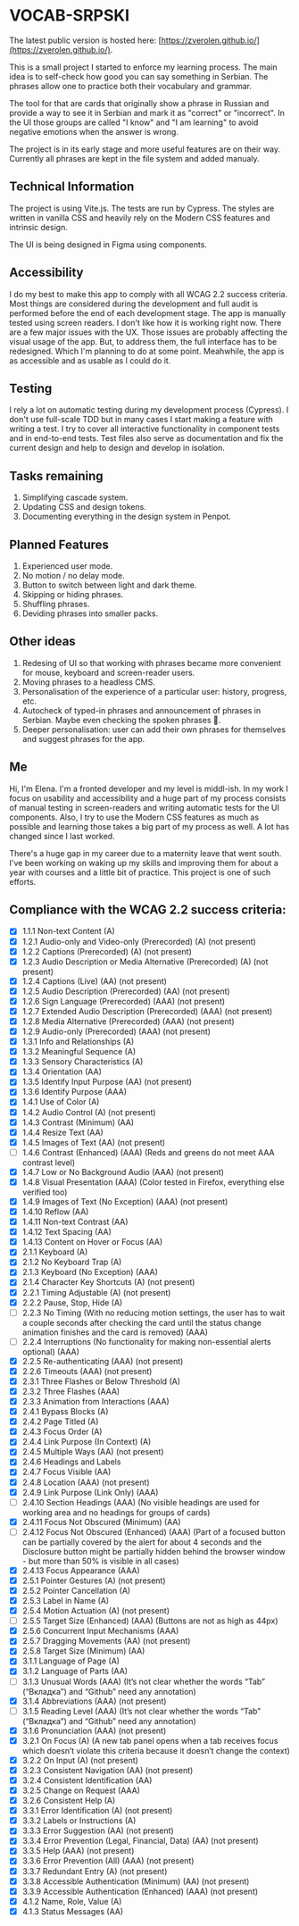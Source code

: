 # VOCAB-SRPSKI

The latest public version is hosted here: [https://zverolen.github.io/](https://zverolen.github.io/).

This is a small project I started to enforce my learning process. The main idea is to self-check how good you can say something in Serbian. The phrases allow one to practice both their vocabulary and grammar.

The tool for that are cards that originally show a phrase in Russian and provide a way to see it in Serbian and mark it as "correct" or "incorrect". In the UI those groups are called "I know" and "I am learning" to avoid negative emotions when the answer is wrong.

The project is in its early stage and more useful features are on their way. Currently all phrases are kept in the file system and added manualy.

## Technical Information
The project is using Vite.js. The tests are run by Cypress. The styles are written in vanilla CSS and heavily rely on the Modern CSS features and intrinsic design.

The UI is being designed in Figma using components.

## Accessibility
I do my best to make this app to comply with all WCAG 2.2 success criteria. Most things are considered during the development and full audit is performed before the end of each development stage.
The app is manually tested using screen readers. I don't like how it is working right now. There are a few major issues with the UX. Those issues are probably affecting the visual usage of the app. But, to address them, the full interface has to be redesigned. Which I'm planning to do at some point. Meahwhile, the app is as accessible and as usable as I could do it.

## Testing
I rely a lot on automatic testing during my development process (Cypress). I don't use full-scale TDD but in many cases I start making a feature with writing a test. I try to cover all interactive functionality in component tests and in end-to-end tests. Test files also serve as documentation and fix the current design and help to design and develop in isolation.

## Tasks remaining
1. Simplifying cascade system.
2. Updating CSS and design tokens.
3. Documenting everything in the design system in Penpot.

## Planned Features
1. Experienced user mode.
2. No motion / no delay mode.
3. Button to switch between light and dark theme.
4. Skipping or hiding phrases.
5. Shuffling phrases.
6. Deviding phrases into smaller packs.

## Other ideas
1. Redesing of UI so that working with phrases became more convenient for mouse, keyboard and screen-reader users.
2. Moving phrases to a headless CMS.
3. Personalisation of the experience of a particular user: history, progress, etc.
4. Autocheck of typed-in phrases and announcement of phrases in Serbian. Maybe even checking the spoken phrases 🫢.
5. Deeper personalisation: user can add their own phrases for themselves and suggest phrases for the app.

## Me
Hi, I'm Elena. I'm a fronted developer and my level is middl-ish. In my work I focus on usability and accessibility and a huge part of my process consists of manual testing in screen-readers and writing automatic tests for the UI components. Also, I try to use the Modern CSS features as much as possible and learning those takes a big part of my process as well. A lot has changed since I last worked.

There's a huge gap in my career due to a maternity leave that went south. I've been working on waking up my skills and improving them for about a year with courses and a little bit of practice. This project is one of such efforts.

## Compliance with the WCAG 2.2 success criteria:
- [x] 1.1.1 Non-text Content (A)
- [x] 1.2.1 Audio-only and Video-only (Prerecorded) (A) (not present)
- [x] 1.2.2 Captions (Prerecorded) (A) (not present)
- [x] 1.2.3 Audio Description or Media Alternative (Prerecorded) (A) (not present)
- [x] 1.2.4 Captions (Live) (AA) (not present)
- [x] 1.2.5 Audio Description (Prerecorded) (AA) (not present)
- [x] 1.2.6 Sign Language (Prerecorded) (AAA) (not present)
- [x] 1.2.7 Extended Audio Description (Prerecorded) (AAA) (not present)
- [x] 1.2.8 Media Alternative (Prerecorded) (AAA) (not present)
- [x] 1.2.9 Audio-only (Prerecorded) (AAA) (not present)
- [x] 1.3.1 Info and Relationships (A)
- [x] 1.3.2 Meaningful Sequence (A)
- [x] 1.3.3 Sensory Characteristics (A)
- [x] 1.3.4 Orientation (AA)
- [x] 1.3.5 Identify Input Purpose  (AA) (not present)
- [x] 1.3.6 Identify Purpose (AAA)
- [x] 1.4.1 Use of Color (A)
- [x] 1.4.2 Audio Control (A) (not present)
- [x] 1.4.3 Contrast (Minimum) (AA)
- [x] 1.4.4 Resize Text (AA)
- [x] 1.4.5 Images of Text (AA) (not present)
- [ ] 1.4.6 Contrast (Enhanced) (AAA) (Reds and greens do not meet AAA contrast level)
- [x] 1.4.7 Low or No Background Audio  (AAA) (not present)
- [x] 1.4.8 Visual Presentation (AAA) (Color tested in Firefox, everything else verified too)
- [x] 1.4.9 Images of Text (No Exception) (AAA) (not present)
- [x] 1.4.10 Reflow (AA)
- [x] 1.4.11 Non-text Contrast (AA)
- [x] 1.4.12 Text Spacing (AA)
- [x] 1.4.13 Content on Hover or Focus (AA)
- [x] 2.1.1 Keyboard (A)
- [x] 2.1.2 No Keyboard Trap (A)
- [x] 2.1.3 Keyboard (No Exception) (AAA)
- [x] 2.1.4 Character Key Shortcuts (A) (not present)
- [x] 2.2.1 Timing Adjustable (A) (not present)
- [x] 2.2.2 Pause, Stop, Hide (A)
- [ ] 2.2.3 No Timing (With no reducing motion settings, the user has to wait a couple seconds after checking the card until the status change animation finishes and the card is removed) (AAA)
- [ ] 2.2.4 Interruptions (No functionality for making non-essential alerts optional) (AAA)
- [x] 2.2.5 Re-authenticating (AAA) (not present)
- [x] 2.2.6 Timeouts (AAA) (not present)
- [x] 2.3.1 Three Flashes or Below Threshold (A)
- [x] 2.3.2 Three Flashes (AAA)
- [x] 2.3.3 Animation from Interactions (AAA)
- [x] 2.4.1 Bypass Blocks (A)
- [x] 2.4.2 Page Titled (A)
- [x] 2.4.3 Focus Order (A)
- [x] 2.4.4 Link Purpose (In Context) (A)
- [x] 2.4.5 Multiple Ways (AA) (not present)
- [x] 2.4.6 Headings and Labels
- [x] 2.4.7 Focus Visible (AA)
- [x] 2.4.8 Location (AAA) (not present)
- [x] 2.4.9 Link Purpose (Link Only) (AAA)
- [ ] 2.4.10 Section Headings (AAA) (No visible headings are used for working area and no headings for groups of cards)
- [x] 2.4.11 Focus Not Obscured (Minimum) (AA)
- [ ] 2.4.12 Focus Not Obscured (Enhanced) (AAA) (Part of a focused button can be partially covered by the alert for about 4 seconds and the Disclosure button might be partially hidden behind the browser window - but more than 50% is visible in all cases)
- [x] 2.4.13 Focus Appearance (AAA)
- [x] 2.5.1 Pointer Gestures (A) (not present)
- [x] 2.5.2 Pointer Cancellation (A)
- [x] 2.5.3 Label in Name (A)
- [x] 2.5.4 Motion Actuation (A) (not present)
- [ ] 2.5.5 Target Size (Enhanced) (AAA) (Buttons are not as high as 44px)
- [x] 2.5.6 Concurrent Input Mechanisms (AAA)
- [x] 2.5.7 Dragging Movements (AA) (not present)
- [x] 2.5.8 Target Size (Minimum) (AA)
- [x] 3.1.1 Language of Page (A)
- [x] 3.1.2 Language of Parts (AA)
- [ ] 3.1.3 Unusual Words (AAA) (It’s not clear whether the words “Tab” (“Вкладка”) and “Github” need any annotation)
- [x] 3.1.4 Abbreviations (AAA) (not present)
- [ ] 3.1.5 Reading Level (AAA) (It’s not clear whether the words “Tab” (“Вкладка”) and “Github” need any annotation)
- [x] 3.1.6 Pronunciation (AAA) (not present)
- [x] 3.2.1 On Focus (A) (A new tab panel opens when a tab receives focus which doesn’t violate this criteria because it doesn’t change the context)
- [x] 3.2.2 On Input (A) (not present)
- [x] 3.2.3 Consistent Navigation (AA) (not present)
- [x] 3.2.4 Consistent Identification (AA)
- [x] 3.2.5 Change on Request (AAA)
- [x] 3.2.6 Consistent Help (A)
- [x] 3.3.1 Error Identification (A) (not present)
- [x] 3.3.2 Labels or Instructions (A)
- [x] 3.3.3 Error Suggestion (AA) (not present)
- [x] 3.3.4 Error Prevention (Legal, Financial, Data) (AA) (not present)
- [x] 3.3.5 Help (AAA) (not present)
- [x] 3.3.6 Error Prevention (All) (AAA) (not present)
- [x] 3.3.7 Redundant Entry (A) (not present)
- [x] 3.3.8 Accessible Authentication (Minimum) (AA) (not present)
- [x] 3.3.9 Accessible Authentication (Enhanced) (AAA) (not present)
- [x] 4.1.2 Name, Role, Value (A)
- [x] 4.1.3 Status Messages (AA)